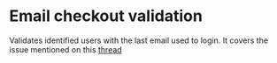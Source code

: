 # Email checkout validation

Validates identified users with the last email used to login. It covers the issue mentioned on this [thread](https://vtex.slack.com/archives/C017NPK8U86/p1633371546124200)